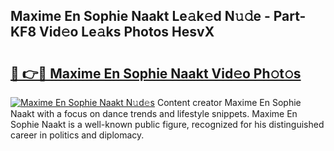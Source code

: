 ## Maxime En Sophie Naakt Le𝚊k𝚎d N𝚞𝚍e - Part-KF8 Vid𝚎o Le𝚊ks Photos HesvX

# <h2><a href="http://fb4vaf.evod.top/?m=Maxime+En+Sophie+Naakt">🔗 👉🔴 Maxime En Sophie Naakt Vid𝚎o Ph𝚘t𝚘s</a></h2>

[![Maxime En Sophie Naakt N𝚞d𝚎s](https://i.imgur.com/8V9OHl7.gif)](http://fb4vaf.evod.top/?m=Maxime+En+Sophie+Naakt)
Content creator Maxime En Sophie Naakt with a focus on dance trends and lifestyle snippets. Maxime En Sophie Naakt is a well-known public figure, recognized for his distinguished career in politics and diplomacy. 
